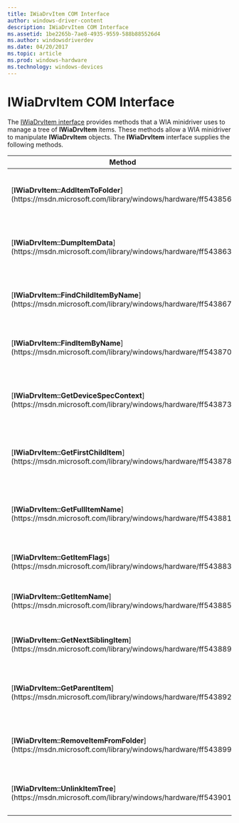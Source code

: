 ```yaml
---
title: IWiaDrvItem COM Interface
author: windows-driver-content
description: IWiaDrvItem COM Interface
ms.assetid: 1be2265b-7ae8-4935-9559-588b885526d4
ms.author: windowsdriverdev
ms.date: 04/20/2017
ms.topic: article
ms.prod: windows-hardware
ms.technology: windows-devices
---
```


# IWiaDrvItem COM Interface





The [IWiaDrvItem interface](https://msdn.microsoft.com/library/windows/hardware/ff543896) provides methods that a WIA minidriver uses to manage a tree of **IWiaDrvItem** items. These methods allow a WIA minidriver to manipulate **IWiaDrvItem** objects. The **IWiaDrvItem** interface supplies the following methods.

<table>
<colgroup>
<col width="50%" />
<col width="50%" />
</colgroup>
<thead>
<tr class="header">
<th>Method</th>
<th>Description</th>
</tr>
</thead>
<tbody>
<tr class="odd">
<td><p>[<strong>IWiaDrvItem::AddItemToFolder</strong>](https://msdn.microsoft.com/library/windows/hardware/ff543856)</p></td>
<td><p>Adds the <strong>IWiaDrvItem</strong> object to a folder.</p></td>
</tr>
<tr class="even">
<td><p>[<strong>IWiaDrvItem::DumpItemData</strong>](https://msdn.microsoft.com/library/windows/hardware/ff543863)</p></td>
<td><p>Dumps private driver item data.</p></td>
</tr>
<tr class="odd">
<td><p>[<strong>IWiaDrvItem::FindChildItemByName</strong>](https://msdn.microsoft.com/library/windows/hardware/ff543867)</p></td>
<td><p>Locates a child item by full item name.</p></td>
</tr>
<tr class="even">
<td><p>[<strong>IWiaDrvItem::FindItemByName</strong>](https://msdn.microsoft.com/library/windows/hardware/ff543870)</p></td>
<td><p>Locates an item by full item name.</p></td>
</tr>
<tr class="odd">
<td><p>[<strong>IWiaDrvItem::GetDeviceSpecContext</strong>](https://msdn.microsoft.com/library/windows/hardware/ff543873)</p></td>
<td><p>Retrieves a pointer to a device-specific context.</p></td>
</tr>
<tr class="even">
<td><p>[<strong>IWiaDrvItem::GetFirstChildItem</strong>](https://msdn.microsoft.com/library/windows/hardware/ff543878)</p></td>
<td><p>Returns the first child of this folder item.</p></td>
</tr>
<tr class="odd">
<td><p>[<strong>IWiaDrvItem::GetFullItemName</strong>](https://msdn.microsoft.com/library/windows/hardware/ff543881)</p></td>
<td><p>Retrieves full item name and hierarchy information.</p></td>
</tr>
<tr class="even">
<td><p>[<strong>IWiaDrvItem::GetItemFlags</strong>](https://msdn.microsoft.com/library/windows/hardware/ff543883)</p></td>
<td><p>Returns WIA item flags.</p></td>
</tr>
<tr class="odd">
<td><p>[<strong>IWiaDrvItem::GetItemName</strong>](https://msdn.microsoft.com/library/windows/hardware/ff543885)</p></td>
<td><p>Retrieves the item name.</p></td>
</tr>
<tr class="even">
<td><p>[<strong>IWiaDrvItem::GetNextSiblingItem</strong>](https://msdn.microsoft.com/library/windows/hardware/ff543889)</p></td>
<td><p>Finds the next sibling of this item.</p></td>
</tr>
<tr class="odd">
<td><p>[<strong>IWiaDrvItem::GetParentItem</strong>](https://msdn.microsoft.com/library/windows/hardware/ff543892)</p></td>
<td><p>Retrieves the parent item of this item.</p></td>
</tr>
<tr class="even">
<td><p>[<strong>IWiaDrvItem::RemoveItemFromFolder</strong>](https://msdn.microsoft.com/library/windows/hardware/ff543899)</p></td>
<td><p>Removes an item from parent folder.</p></td>
</tr>
<tr class="odd">
<td><p>[<strong>IWiaDrvItem::UnlinkItemTree</strong>](https://msdn.microsoft.com/library/windows/hardware/ff543901)</p></td>
<td><p>Unlinks the driver item tree.</p></td>
</tr>
</tbody>
</table>

 

 

 




